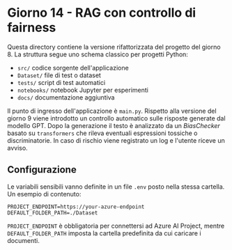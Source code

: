 # Giorno 14 - RAG con controllo di fairness

Questa directory contiene la versione rifattorizzata del progetto del giorno 8.
La struttura segue uno schema classico per progetti Python:

- `src/` codice sorgente dell'applicazione
- `Dataset/` file di test o dataset
- `tests/` script di test automatici
- `notebooks/` notebook Jupyter per esperimenti
- `docs/` documentazione aggiuntiva

Il punto di ingresso dell'applicazione è `main.py`. Rispetto alla versione del
giorno 9 viene introdotto un controllo automatico sulle risposte generate dal
modello GPT. Dopo la generazione il testo è analizzato da un *BiasChecker*
basato su `transformers` che rileva eventuali espressioni tossiche o
discriminatorie. In caso di rischio viene registrato un log e l'utente riceve un
avviso.

## Configurazione
Le variabili sensibili vanno definite in un file `.env` posto nella stessa cartella. Un esempio di contenuto:

```
PROJECT_ENDPOINT=https://your-azure-endpoint
DEFAULT_FOLDER_PATH=./Dataset
```

`PROJECT_ENDPOINT` è obbligatoria per connettersi ad Azure AI Project, mentre `DEFAULT_FOLDER_PATH` imposta la cartella predefinita da cui caricare i documenti.
